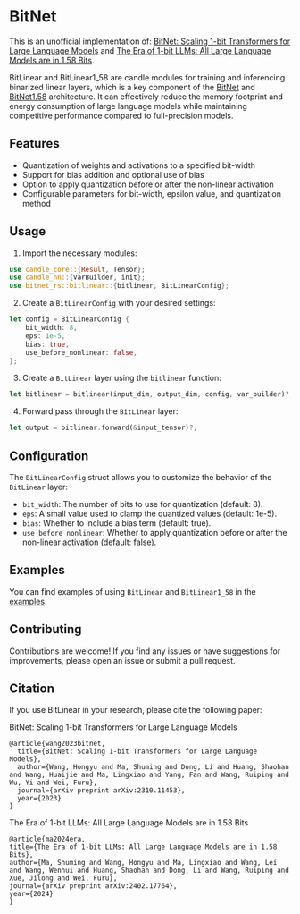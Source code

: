 
# BitNet
This is an unofficial implementation of: [BitNet: Scaling 1-bit Transformers for Large Language Models](https://arxiv.org/abs/2310.11453) and [The Era of 1-bit LLMs: All Large Language Models are in 1.58 Bits](https://arxiv.org/abs/2402.17764).

BitLinear and BitLinear1_58 are candle modules for training and inferencing binarized linear layers, which is a key component of the [BitNet](https://arxiv.org/abs/2310.11453) and [BitNet1.58](https://arxiv.org/abs/2402.17764) architecture. It can effectively reduce the memory footprint and energy consumption of large language models while maintaining competitive performance compared to full-precision models.

## Features

- Quantization of weights and activations to a specified bit-width
- Support for bias addition and optional use of bias
- Option to apply quantization before or after the non-linear activation
- Configurable parameters for bit-width, epsilon value, and quantization method

## Usage

1. Import the necessary modules:

```rust
use candle_core::{Result, Tensor};
use candle_nn::{VarBuilder, init};
use bitnet_rs::bitlinear::{bitlinear, BitLinearConfig};
```

2. Create a `BitLinearConfig` with your desired settings:

```rust
let config = BitLinearConfig {
    bit_width: 8,
    eps: 1e-5,
    bias: true,
    use_before_nonlinear: false,
};
```

3. Create a `BitLinear` layer using the `bitlinear` function:

```rust
let bitlinear = bitlinear(input_dim, output_dim, config, var_builder)?;
```

4. Forward pass through the `BitLinear` layer:

```rust
let output = bitlinear.forward(&input_tensor)?;
```

## Configuration

The `BitLinearConfig` struct allows you to customize the behavior of the `BitLinear` layer:

- `bit_width`: The number of bits to use for quantization (default: 8).
- `eps`: A small value used to clamp the quantized values (default: 1e-5).
- `bias`: Whether to include a bias term (default: true).
- `use_before_nonlinear`: Whether to apply quantization before or after the non-linear activation (default: false).

## Examples

You can find examples of using `BitLinear` and `BitLinear1_58` in the [examples](./examples/).

## Contributing

Contributions are welcome! If you find any issues or have suggestions for improvements, please open an issue or submit a pull request.

## Citation

If you use BitLinear in your research, please cite the following paper:

BitNet: Scaling 1-bit Transformers for Large Language Models
```
@article{wang2023bitnet,
  title={BitNet: Scaling 1-bit Transformers for Large Language Models},
  author={Wang, Hongyu and Ma, Shuming and Dong, Li and Huang, Shaohan and Wang, Huaijie and Ma, Lingxiao and Yang, Fan and Wang, Ruiping and Wu, Yi and Wei, Furu},
  journal={arXiv preprint arXiv:2310.11453},
  year={2023}
}
```

The Era of 1-bit LLMs: All Large Language Models are in 1.58 Bits
```
@article{ma2024era,
title={The Era of 1-bit LLMs: All Large Language Models are in 1.58 Bits},
author={Ma, Shuming and Wang, Hongyu and Ma, Lingxiao and Wang, Lei and Wang, Wenhui and Huang, Shaohan and Dong, Li and Wang, Ruiping and Xue, Jilong and Wei, Furu},
journal={arXiv preprint arXiv:2402.17764},
year={2024}
}
```
